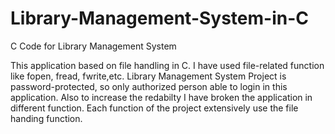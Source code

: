 # Library-Management-System-in-C
C Code for Library Management System

This application based on file handling in C.
I have used  file-related function like fopen, fread, fwrite,etc. 
Library Management System Project is password-protected, so only authorized person able to login in this application.
Also to increase the redabilty I have broken the application in different function. 
Each function of the project extensively use the file handing function.
